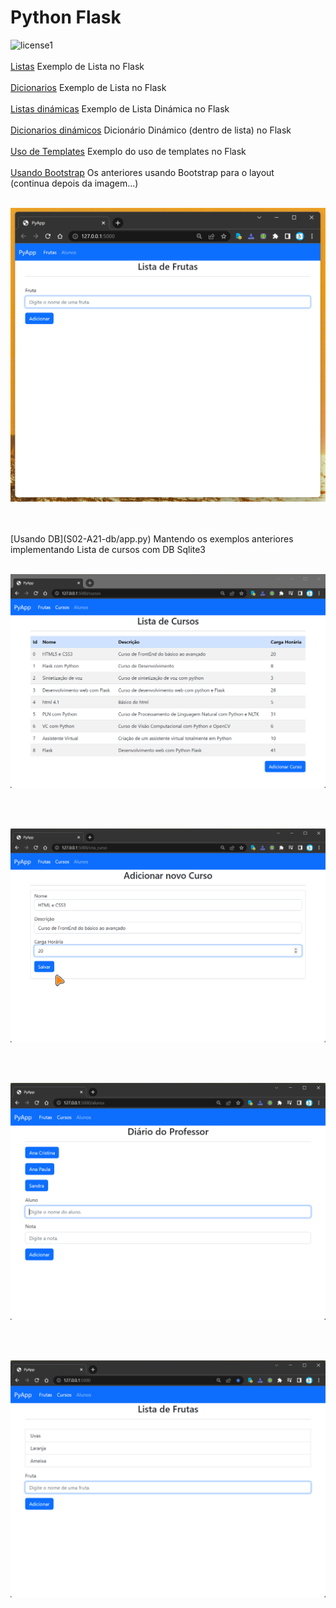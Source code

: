 # Python Flask

![license1](https://img.shields.io/static/v1?label=License&message=MIT&color=orange)
<br><br>[Listas](S02-A08-Listas/app.py) Exemplo de Lista no Flask
<br><br>[Dicionarios](S02-A09-Dic/app.py) Exemplo de Lista no Flask
<br><br>[Listas dinámicas](S02-A10-Listas-dinamicas/app.py) Exemplo de Lista Dinámica no Flask
<br><br>[Dicionarios dinámicos](S02-A11-Dic-Dinamicos/app.py) Dicionário Dinámico (dentro de lista) no Flask
<br><br>[Uso de Templates](templates) Exemplo do uso de templates no Flask
<br><br>[Usando Bootstrap](S02-A13-A14-A15-bootstrap/app.py) Os anteriores usando Bootstrap para o layout &nbsp; &nbsp; &nbsp; &nbsp; &nbsp; (continua depois da imagem...)
<br><br>
<p align="center">
    <img src="https://github.com/NicolasMCP/py/blob/main/udemy/app_web_flask/S02-A13-A14-A15-bootstrap/static/PyApp.gif">
</p>
<br><br>
[Usando DB](S02-A21-db/app.py) Mantendo os exemplos anteriores implementando Lista de cursos com DB Sqlite3
<br><br>
<p align="center">
    <img src="https://raw.githubusercontent.com/NicolasMCP/py/main/udemy/app_web_flask/S02-A21-db/static/lista_cursos.png">
</p>

<br><br>
<p align="center">
    <img src="https://raw.githubusercontent.com/NicolasMCP/py/main/udemy/app_web_flask/S02-A21-db/static/novo_curso.png">
</p>

<br><br>
<p align="center">
    <img src="https://raw.githubusercontent.com/NicolasMCP/py/main/udemy/app_web_flask/S02-A21-db/static/Alunos.png">
</p>

<br><br>
<p align="center">
    <img src="https://raw.githubusercontent.com/NicolasMCP/py/main/udemy/app_web_flask/S02-A21-db/static/frutas.png">
</p>